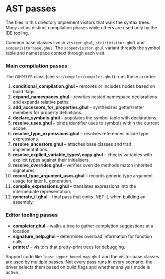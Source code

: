 # AST passes

The files in this directory implement visitors that walk the syntax trees. Many act as distinct compilation phases while others are used only by the IDE tooling.

Common base classes live in `visitor.ghul`, `strictvisitor.ghul` and `scopevisitorbase.ghul`. The `scopedvisitor.ghul` variant threads the symbol table and namespace context through each visit.

### Main compilation passes

The `COMPILER` class (see `src/compiler/compiler.ghul`) runs these in order:

1. **conditional_compilation.ghul** – removes or includes nodes based on build flags.
2. **expand_namespaces.ghul** – rewrites nested namespace declarations and expands relative paths.
3. **add_accessors_for_properties.ghul** – synthesizes getter/setter members for property definitions.
4. **declare_symbols.ghul** – populates the symbol table with declarations.
5. **resolve_uses.ghul** – binds identifier uses to symbols within the current scope.
6. **resolve_type_expressions.ghul** – resolves references inside type expressions.
7. **resolve_ancestors.ghul** – attaches base classes and trait implementations.
8. **resolve_explicit_variable_types\ copy.ghul** – checks variables with explicit types against their initialisers.
9. **resolve_overrides.ghul** – verifies override methods match inherited signatures.
10. **record_type_argument_uses.ghul** – records generic type argument usage for later IL generation.
11. **compile_expressions.ghul** – translates expressions into the intermediate representation.
12. **generate_il.ghul** – final pass that emits .NET IL when building an assembly.

### Editor tooling passes

- **completer.ghul** – walks a tree to gather completion suggestions at a location.
- **signature_help.ghul** – determines overload information for function calls.
- **printer/** – visitors that pretty-print trees for debugging.

Support code like `least_upper_bound_map.ghul` and the visitor base classes are used by multiple passes. Not every pass runs in every scenario; the driver selects them based on build flags and whether analysis mode is active.
